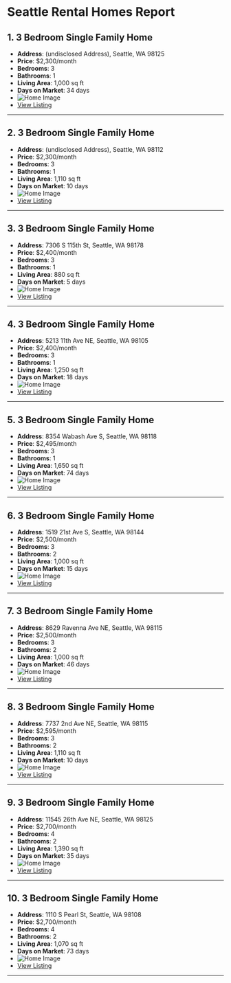 # Seattle Rental Homes Report

## 1. 3 Bedroom Single Family Home
- **Address**: (undisclosed Address), Seattle, WA 98125
- **Price**: $2,300/month
- **Bedrooms**: 3
- **Bathrooms**: 1
- **Living Area**: 1,000 sq ft
- **Days on Market**: 34 days
- ![Home Image](https://photos.zillowstatic.com/fp/105817ab80b7a39f0ef74599f6a28a36-p_e.jpg)
- [View Listing](https://www.zillow.com/homedetails/Seattle-WA-98125/48688276_zpid/)

---

## 2. 3 Bedroom Single Family Home
- **Address**: (undisclosed Address), Seattle, WA 98112
- **Price**: $2,300/month
- **Bedrooms**: 3
- **Bathrooms**: 1
- **Living Area**: 1,110 sq ft
- **Days on Market**: 10 days
- ![Home Image](https://photos.zillowstatic.com/fp/ace96ed971ca992fe72fe1063c4bff49-p_e.jpg)
- [View Listing](https://www.zillow.com/homedetails/Seattle-WA-98112/48941709_zpid/)

---

## 3. 3 Bedroom Single Family Home
- **Address**: 7306 S 115th St, Seattle, WA 98178
- **Price**: $2,400/month
- **Bedrooms**: 3
- **Bathrooms**: 1
- **Living Area**: 880 sq ft
- **Days on Market**: 5 days
- ![Home Image](https://photos.zillowstatic.com/fp/58968e93824012fe2c850e08943a3bf2-p_e.jpg)
- [View Listing](https://www.zillow.com/homedetails/7306-S-115th-St-Seattle-WA-98178/48918085_zpid/)

---

## 4. 3 Bedroom Single Family Home
- **Address**: 5213 11th Ave NE, Seattle, WA 98105
- **Price**: $2,400/month
- **Bedrooms**: 3
- **Bathrooms**: 1
- **Living Area**: 1,250 sq ft
- **Days on Market**: 18 days
- ![Home Image](https://photos.zillowstatic.com/fp/ebd0bc3e75f04d582414d4819204ab26-p_e.jpg)
- [View Listing](https://www.zillow.com/homedetails/5213-11th-Ave-NE-Seattle-WA-98105/49005367_zpid/)

---

## 5. 3 Bedroom Single Family Home
- **Address**: 8354 Wabash Ave S, Seattle, WA 98118
- **Price**: $2,495/month
- **Bedrooms**: 3
- **Bathrooms**: 1
- **Living Area**: 1,650 sq ft
- **Days on Market**: 74 days
- ![Home Image](https://photos.zillowstatic.com/fp/869fae62a8a0d98f3bee4dfce31a08ee-p_e.jpg)
- [View Listing](https://www.zillow.com/homedetails/8354-Wabash-Ave-S-Seattle-WA-98118/2085812260_zpid/)

---

## 6. 3 Bedroom Single Family Home
- **Address**: 1519 21st Ave S, Seattle, WA 98144
- **Price**: $2,500/month
- **Bedrooms**: 3
- **Bathrooms**: 2
- **Living Area**: 1,000 sq ft
- **Days on Market**: 15 days
- ![Home Image](https://photos.zillowstatic.com/fp/0e96638cee01d80767931634c9d48971-p_e.jpg)
- [View Listing](https://www.zillow.com/homedetails/1519-21st-Ave-S-Seattle-WA-98144/49105829_zpid/)

---

## 7. 3 Bedroom Single Family Home
- **Address**: 8629 Ravenna Ave NE, Seattle, WA 98115
- **Price**: $2,500/month
- **Bedrooms**: 3
- **Bathrooms**: 2
- **Living Area**: 1,000 sq ft
- **Days on Market**: 46 days
- ![Home Image](https://photos.zillowstatic.com/fp/51ae5f72049c1468eb7b6529b8d43b3c-p_e.jpg)
- [View Listing](https://www.zillow.com/homedetails/8629-Ravenna-Ave-NE-Seattle-WA-98115/48946137_zpid/)

---

## 8. 3 Bedroom Single Family Home
- **Address**: 7737 2nd Ave NE, Seattle, WA 98115
- **Price**: $2,595/month
- **Bedrooms**: 3
- **Bathrooms**: 2
- **Living Area**: 1,110 sq ft
- **Days on Market**: 10 days
- ![Home Image](https://photos.zillowstatic.com/fp/5963d945b2364068e7fe290747efaf60-p_e.jpg)
- [View Listing](https://www.zillow.com/homedetails/7737-2nd-Ave-NE-Seattle-WA-98115/49008401_zpid/)

---

## 9. 3 Bedroom Single Family Home
- **Address**: 11545 26th Ave NE, Seattle, WA 98125
- **Price**: $2,700/month
- **Bedrooms**: 4
- **Bathrooms**: 2
- **Living Area**: 1,390 sq ft
- **Days on Market**: 35 days
- ![Home Image](https://photos.zillowstatic.com/fp/5d37e2942c6a8f7d15eb2b4a3856ba65-p_e.jpg)
- [View Listing](https://www.zillow.com/homedetails/11545-26th-Ave-NE-Seattle-WA-98125/48875733_zpid/)

---

## 10. 3 Bedroom Single Family Home
- **Address**: 1110 S Pearl St, Seattle, WA 98108
- **Price**: $2,700/month
- **Bedrooms**: 4
- **Bathrooms**: 2
- **Living Area**: 1,070 sq ft
- **Days on Market**: 73 days
- ![Home Image](https://photos.zillowstatic.com/fp/ab6f83fed84f97661ecd69881ee6f2af-p_e.jpg)
- [View Listing](https://www.zillow.com/homedetails/1110-S-Pearl-St-Seattle-WA-98108/48822365_zpid/)

---

